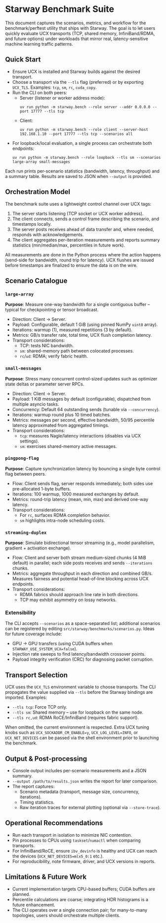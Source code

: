 # Starway Benchmark Suite

This document captures the scenarios, metrics, and workflow for the benchmark/perftest
utility that ships with Starway. The goal is to let users quickly evaluate UCX
transports (TCP, shared memory, InfiniBand/RDMA, and future options) under
workloads that mirror real, latency-sensitive machine learning traffic patterns.

## Quick Start

- Ensure UCX is installed and Starway builds against the desired transport.
- Choose a transport via the `--tls` flag (preferred) or by exporting
  `UCX_TLS`. Examples: `tcp`, `sm`, `rc`, `cuda_copy`.
- Run the CLI on both peers:
  - Server (listener or worker address mode):
    ```
    uv run python -m starway.bench --role server --addr 0.0.0.0 --port 17777 --tls tcp
    ```
  - Client:
    ```
    uv run python -m starway.bench --role client --server-host 192.168.1.10 --port 17777 --tls tcp --scenarios all
    ```
- For loopback/local evaluation, a single process can orchestrate both endpoints:
  ```
  uv run python -m starway.bench --role loopback --tls sm --scenarios large-array small-messages
  ```

Each run prints per-scenario statistics (bandwidth, latency, throughput) and a
summary table. Results are saved to JSON when `--output` is provided.

## Orchestration Model

The benchmark suite uses a lightweight control channel over UCX tags:

1. The server starts listening (TCP socket or UCX worker address).
2. The client connects, sends a control frame describing the scenario, and
   timestamps locally.
3. The server posts receives ahead of data transfer and, where needed, responds
   with acknowledgements.
4. The client aggregates per-iteration measurements and reports summary
   statistics (min/median/max, percentiles in future work).

All measurements are done in the Python process where the action happens
(send-side for bandwidth, round trip for latency). UCX flushes are issued before
timestamps are finalized to ensure the data is on the wire.

## Scenario Catalogue

### `large-array`

**Purpose**: Measure one-way bandwidth for a single contiguous buffer – typical
for checkpointing or tensor broadcast.

- Direction: Client → Server.
- Payload: Configurable, default 1 GiB (using pinned NumPy `uint8` array).
- Iterations: warmup (1), measured repetitions (3 by default).
- Metrics: GB/s transfer rate, total time, UCX flush completion latency.
- Transport considerations:
  - TCP: tests NIC bandwidth.
  - `sm`: shared-memory path between colocated processes.
  - `rc`/`ud`: RDMA; verify fabric health.

### `small-messages`

**Purpose**: Stress many concurrent control-sized updates such as optimizer
state deltas or parameter server RPCs.

- Direction: Client → Server.
- Payload: 1 KiB messages by default (configurable), dispatched from multiple
  asyncio tasks.
- Concurrency: Default 64 outstanding sends (tunable via `--concurrency`).
- Iterations: warmup round plus 10 timed batches.
- Metrics: messages per second, effective bandwidth, 50/95 percentile latency
  approximated from aggregated timings.
- Transport considerations:
  - `tcp`: measures Nagle/latency interactions (disables via UCX settings).
  - `sm`: exercises shared-memory active messages.

### `pingpong-flag`

**Purpose**: Capture synchronization latency by bouncing a single byte control
flag between peers.

- Flow: Client sends flag, server responds immediately; both sides use
  pre-allocated 1-byte buffers.
- Iterations: 100 warmup, 1000 measured exchanges by default.
- Metrics: round-trip latency (mean, min, max) and derived one-way latency.
- Transport considerations:
  - For `rc`, surfaces RDMA completion behavior.
  - `sm` highlights intra-node scheduling costs.

### `streaming-duplex`

**Purpose**: Simulate bidirectional tensor streaming (e.g., model parallelism,
gradient + activation exchange).

- Flow: Client and server both stream medium-sized chunks (4 MiB default) in
  parallel; each side posts receives and sends `--iterations` chunks.
- Metrics: aggregate throughput in each direction and combined GB/s. Measures
  fairness and potential head-of-line blocking across UCX endpoints.
- Transport considerations:
  - RDMA fabrics should approach line rate in both directions.
  - TCP may exhibit asymmetry on lossy networks.

### Extensibility

The CLI accepts `--scenarios` as a space-separated list; additional scenarios
can be registered by editing `src/starway/benchmarks/scenarios.py`. Ideas for
future coverage include:

- GPU → GPU transfers (using CUDA buffers when `STARWAY_USE_SYSTEM_UCX=false`).
- Injection rate sweeps to find latency/bandwidth crossover points.
- Payload integrity verification (CRC) for diagnosing packet corruption.

## Transport Selection

UCX uses the `UCX_TLS` environment variable to choose transports. The CLI
propagates the value supplied via `--tls` before the Starway bindings are
imported. Examples:

- `--tls tcp`: Force TCP only.
- `--tls sm`: Shared memory – use for loopback on the same node.
- `--tls rc,ud`: RDMA RoCE/InfiniBand (requires fabric support).

When omitted, the current environment is respected. Extra UCX tuning knobs such
as `UCX_SOCKADDR_CM_ENABLE=y`, `UCX_LOG_LEVEL=INFO`, or `UCX_NET_DEVICES` can be
passed via the shell environment prior to launching the benchmark.

## Output & Post-processing

- Console output includes per-scenario measurements and a JSON summary.
- `--output /path/to/results.json` writes the report for later comparison.
- The report captures:
  - Scenario metadata (transport, message size, concurrency, iterations).
  - Timing statistics.
  - Raw iteration traces for external plotting (optional via `--store-trace`).

## Operational Recommendations

- Run each transport in isolation to minimize NIC contention.
- Pin processes to CPUs using `taskset`/`numactl` when comparing transports.
- For InfiniBand/RoCE, ensure `ibv_devinfo` is healthy and UCX can reach the
  devices (`UCX_NET_DEVICES=mlx5_0:1` etc.).
- For reproducibility, note firmware, driver, and UCX versions in reports.

## Limitations & Future Work

- Current implementation targets CPU-based buffers; CUDA buffers are planned.
- Percentile calculations are coarse; integrating HDR histograms is a future
  enhancement.
- The CLI operates over a single connection pair; for many-to-many topologies,
  users should orchestrate multiple clients.

